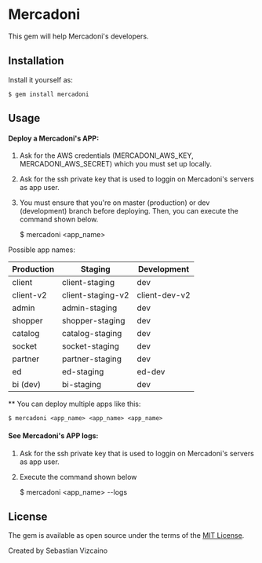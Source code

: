 # Mercadoni

This gem will help Mercadoni's developers. 

## Installation

Install it yourself as:

    $ gem install mercadoni

## Usage

#### Deploy a Mercadoni's APP:

1) Ask for the AWS credentials (MERCADONI_AWS_KEY, MERCADONI_AWS_SECRET) which you must set up locally.

2) Ask for the ssh private key that is used to loggin on Mercadoni's servers as app user.

3) You must ensure that you're on master (production) or dev (development) branch before deploying. Then, you can execute the command shown below.


    $ mercadoni <app_name>

Possible app names:

| Production | Staging           | Development   |
|------------|-------------------|---------------|
| client     | client-staging    | dev           |
| client-v2  | client-staging-v2 | client-dev-v2 |
| admin      | admin-staging     | dev           |
| shopper    | shopper-staging   | dev           |
| catalog    | catalog-staging   | dev           |
| socket     | socket-staging    | dev           |
| partner    | partner-staging   | dev           |
| ed         | ed-staging        | ed-dev        |
| bi (dev)   | bi-staging        | dev           |

** You can deploy multiple apps like this:

    $ mercadoni <app_name> <app_name> <app_name>


#### See Mercadoni's APP logs:

1) Ask for the ssh private key that is used to loggin on Mercadoni's servers as app user.

2) Execute the command shown below


    $ mercadoni <app_name> --logs


## License

The gem is available as open source under the terms of the [MIT License](http://opensource.org/licenses/MIT).

Created by Sebastian Vizcaino
